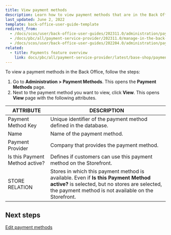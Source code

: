 ```yaml
---
title: View payment methods
description: Learn how to view payment methods that are in the Back Office that are configured within your Spryker Cloud Commerce OS project.
last_updated: June 2, 2022
template: back-office-user-guide-template
redirect_from:
  - /docs/scos/user/back-office-user-guides/202311.0/administration/payment-methods/view-payment-methods.html
  - /docs/pbc/all/payment-service-provider/202311.0/manage-in-the-back-office/view-payment-methods.html  
  - /docs/scos/user/back-office-user-guides/202204.0/administration/payment-methods/view-payment-methods.html
related:
  - title: Payments feature overview
    link: docs/pbc/all/payment-service-provider/latest/base-shop/payments-feature-overview.html
---
```


To view a payment methods in the Back Office, follow the steps:

1. Go to **Administration&nbsp;<span aria-label="and then">></span> Payment Methods**.
    This opens the **Payment Methods** page.
2. Next to the payment method you want to view, click **View**.
    This opens **View** page with the following attributes.

| ATTRIBUTE | DESCRIPTION |
| --- | --- |
| Payment Method Key | Unique identifier of the payment method defined in the database. |
| Name | Name of the payment method. |
| Payment Provider | Company that provides the payment method. |
| Is this Payment Method active? | Defines if customers can use this payment method on the Storefront. |
| STORE RELATION | Stores in which this payment method is available. Even if **Is this Payment Method active?** is selected, but no stores are selected, the payment method is not available on the Storefront. |

## Next steps

[Edit payment methods](/docs/pbc/all/payment-service-provider/{{page.version}}/base-shop/manage-in-the-back-office/edit-payment-methods.html)

